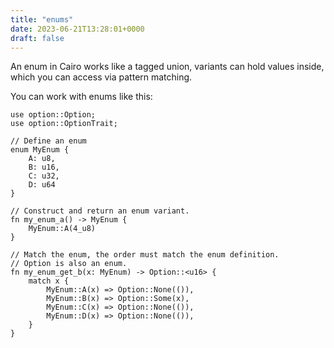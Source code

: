 ```yaml
---
title: "enums"
date: 2023-06-21T13:28:01+0000
draft: false
---
```


An enum in Cairo works like a tagged union, variants can hold values inside, which you can access via pattern matching.

You can work with enums like this:

```cairo
use option::Option;
use option::OptionTrait;

// Define an enum
enum MyEnum {
    A: u8,
    B: u16,
    C: u32,
    D: u64
}

// Construct and return an enum variant.
fn my_enum_a() -> MyEnum {
    MyEnum::A(4_u8)
}

// Match the enum, the order must match the enum definition.
// Option is also an enum.
fn my_enum_get_b(x: MyEnum) -> Option::<u16> {
    match x {
        MyEnum::A(x) => Option::None(()),
        MyEnum::B(x) => Option::Some(x),
        MyEnum::C(x) => Option::None(()),
        MyEnum::D(x) => Option::None(()),
    }
}
```
